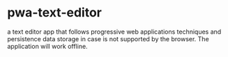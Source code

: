 # pwa-text-editor
a text editor app that follows progressive web applications techniques and persistence data storage in case is not supported by the browser. The application will work offline.
